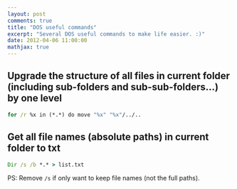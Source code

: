 ```yaml
---
layout: post
comments: true
title: "DOS useful commands"
excerpt: "Several DOS useful commands to make life easier. :)"
date: 2012-04-06 11:00:00
mathjax: true
---
```


<!-- add TOC here -->
<div id="genTocHere"></div>

## Upgrade the structure of all files in current folder (including sub-folders and sub-sub-folders...) by one level
```bat
for /r %x in (*.*) do move "%x" "%x"/../..
```

## Get all file names (absolute paths) in current folder to txt
```bat
Dir /s /b *.* > list.txt
```

PS: Remove `/s` if only want to keep file names (not the full paths).
